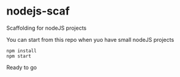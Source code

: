 # nodejs-scaf
Scaffolding for nodeJS projects

You can start from this repo when yuo have small nodeJS projects

```npm install```  
```npm start```

Ready to go

